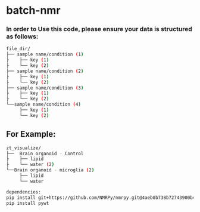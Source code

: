 # batch-nmr
### In order to Use this code, please ensure your data is structured as follows:

```bash
file_dir/
├── sample name/condition (1)
├    ├── key (1)
├    └── key (2)
├── sample name/condition (2)
├    ├── key (1)
├    └── key (2)
├── sample name/condition (3)
├    ├── key (1)
├    └── key (2)
└──sample name/condition (4)
     ├── key (1)
     └── key (2)
```

## For Example:
```bash
zt_visualize/
├──  Brain organoid - Control
├    ├── lipid
├    └── water (2)
└──Brain organoid - microglia (2)
     ├── lipid
     └── water

dependencies:
pip install git+https://github.com/NMRPy/nmrpy.git@4aeb0b738b72743900b45cfc9e7f8caaa3381b20
pip install pywt
